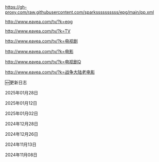 https://gh-proxy.com/raw.githubusercontent.com/sparkssssssssss/epg/main/pp.xml

http://www.eavea.com/tv/?k=epg

http://www.eavea.com/tv/?k=TV

http://www.eavea.com/tv/?k=电视剧

http://www.eavea.com/tv/?k=电影

http://www.eavea.com/tv/?k=电视剧Q

http://www.eavea.com/tv/?k=战争大陆老电影


🆕更新日志

2025年01月28日

2025年01月12日

2025年01月02日

2024年12月28日

2024年12月26日

2024年11月13日

2024年11月08日
